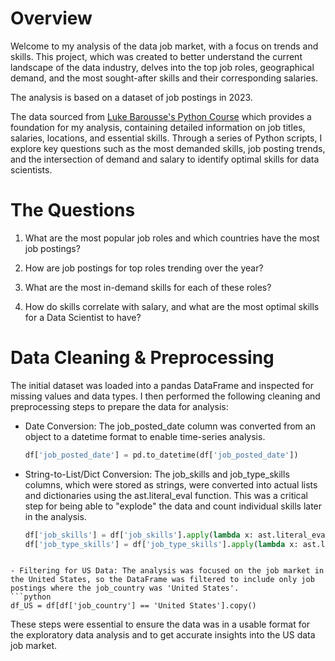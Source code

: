 # Overview
Welcome to my analysis of the data job market, with a focus on trends and skills. This project, which was created to better understand the current landscape of the data industry, delves into the top job roles, geographical demand, and the most sought-after skills and their corresponding salaries.

The analysis is based on a dataset of job postings in 2023.

The data sourced from [Luke Barousse's Python Course](https://lukebarousse.com/python) which provides a foundation for my analysis, containing detailed information on job titles, salaries, locations, and essential skills. Through a series of Python scripts, I explore key questions such as the most demanded skills, job posting trends, and the intersection of demand and salary to identify optimal skills for data scientists.

# The Questions

1. What are the most popular job roles and which countries have the most job postings?

2. How are job postings for top roles trending over the year?

3. What are the most in-demand skills for each of these roles?

4. How do skills correlate with salary, and what are the most optimal skills for a Data Scientist to have?

# Data Cleaning & Preprocessing

The initial dataset was loaded into a pandas DataFrame and inspected for missing values and data types. I then performed the following cleaning and preprocessing steps to prepare the data for analysis:

- Date Conversion: The job_posted_date column was converted from an object to a datetime format to enable time-series analysis.

  ```python
  df['job_posted_date'] = pd.to_datetime(df['job_posted_date'])
  ```

- String-to-List/Dict Conversion: The job_skills and job_type_skills columns, which were stored as strings, were converted into actual lists and dictionaries using the ast.literal_eval function. This was a critical step for being able to "explode" the data and count individual skills later in the analysis.
  ```python
  df['job_skills'] = df['job_skills'].apply(lambda x: ast.literal_eval(x) if pd.notna(x) else x)
  df['job_type_skills'] = df['job_type_skills'].apply(lambda x: ast.literal_eval(x) if pd.notna(x) else x)
```

- Filtering for US Data: The analysis was focused on the job market in the United States, so the DataFrame was filtered to include only job postings where the job_country was 'United States'.
```python
df_US = df[df['job_country'] == 'United States'].copy()
```

These steps were essential to ensure the data was in a usable format for the exploratory data analysis and to get accurate insights into the US data job market.
